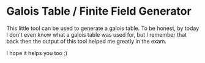 # Galois Table / Finite Field Generator

This little tool can be used to generate a galois table. To be honest, by today I don't even know what a galois table was used for, but I remember that back then the output of this tool helped me greatly in the exam.

I hope it helps you too :)
